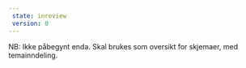 ```yaml
---
 state: inreview
 version: 0
---
```

NB: Ikke påbegynt enda. Skal brukes som oversikt for skjemaer, med temainndeling.

